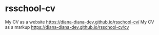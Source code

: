 # rsschool-cv
My CV as a website https://diana-diana-dev.github.io/rsschool-cv/
My CV as a markup https://diana-diana-dev.github.io/rsschool-cv/cv

